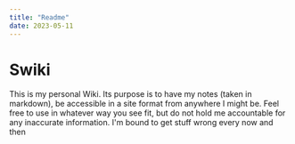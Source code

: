 ```yaml
---
title: "Readme"
date: 2023-05-11
---
```

# Swiki
This is my personal Wiki. Its purpose is to have my notes (taken in markdown), be accessible in a site format from anywhere I might be. 
Feel free to use in whatever way you see fit, but do not hold me accountable for any inaccurate information. I'm bound to get stuff wrong every now and then
